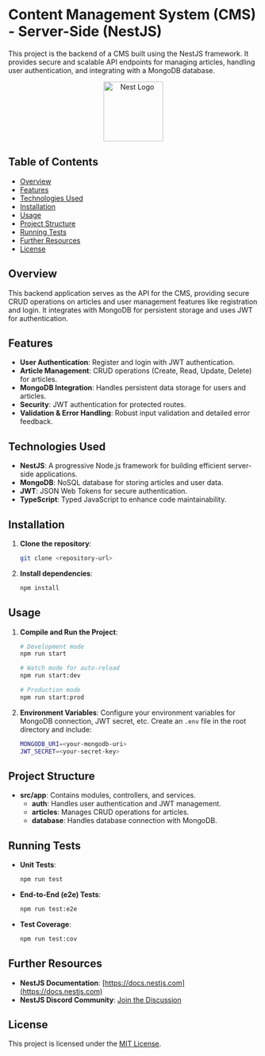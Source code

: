 

# Content Management System (CMS) - Server-Side (NestJS)

This project is the backend of a CMS built using the NestJS framework. It provides secure and scalable API endpoints for managing articles, handling user authentication, and integrating with a MongoDB database.

<p align="center">
  <a href="http://nestjs.com/" target="blank"><img src="https://nestjs.com/img/logo-small.svg" width="120" alt="Nest Logo" /></a>
</p>

## Table of Contents

- [Overview](#overview)
- [Features](#features)
- [Technologies Used](#technologies-used)
- [Installation](#installation)
- [Usage](#usage)
- [Project Structure](#project-structure)
- [Running Tests](#running-tests)
- [Further Resources](#further-resources)
- [License](#license)

## Overview

This backend application serves as the API for the CMS, providing secure CRUD operations on articles and user management features like registration and login. It integrates with MongoDB for persistent storage and uses JWT for authentication.

## Features

- **User Authentication**: Register and login with JWT authentication.
- **Article Management**: CRUD operations (Create, Read, Update, Delete) for articles.
- **MongoDB Integration**: Handles persistent data storage for users and articles.
- **Security**: JWT authentication for protected routes.
- **Validation & Error Handling**: Robust input validation and detailed error feedback.

## Technologies Used

- **NestJS**: A progressive Node.js framework for building efficient server-side applications.
- **MongoDB**: NoSQL database for storing articles and user data.
- **JWT**: JSON Web Tokens for secure authentication.
- **TypeScript**: Typed JavaScript to enhance code maintainability.

## Installation

1. **Clone the repository**:
   ```bash
   git clone <repository-url>
   ```
   
3. **Install dependencies**:
   ```bash
   npm install
   ```

## Usage

1. **Compile and Run the Project**:
   ```bash
   # Development mode
   npm run start

   # Watch mode for auto-reload
   npm run start:dev

   # Production mode
   npm run start:prod
   ```

2. **Environment Variables**:
   Configure your environment variables for MongoDB connection, JWT secret, etc. Create an `.env` file in the root directory and include:
   ```bash
   MONGODB_URI=<your-mongodb-uri>
   JWT_SECRET=<your-secret-key>
   ```

## Project Structure

- **src/app**: Contains modules, controllers, and services.
  - **auth**: Handles user authentication and JWT management.
  - **articles**: Manages CRUD operations for articles.
  - **database**: Handles database connection with MongoDB.

## Running Tests

- **Unit Tests**:
  ```bash
  npm run test
  ```

- **End-to-End (e2e) Tests**:
  ```bash
  npm run test:e2e
  ```

- **Test Coverage**:
  ```bash
  npm run test:cov
  ```

## Further Resources

- **NestJS Documentation**: [https://docs.nestjs.com](https://docs.nestjs.com)
- **NestJS Discord Community**: [Join the Discussion](https://discord.gg/G7Qnnhy)

## License

This project is licensed under the [MIT License](https://github.com/nestjs/nest/blob/master/LICENSE).